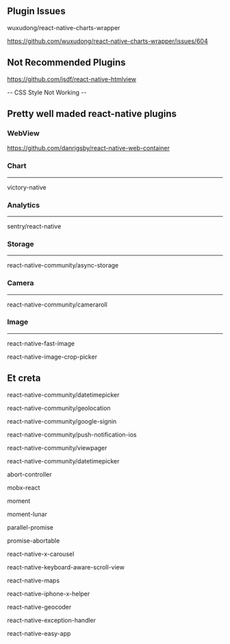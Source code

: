 ## Plugin Issues

wuxudong/react-native-charts-wrapper

https://github.com/wuxudong/react-native-charts-wrapper/issues/604

## Not Recommended Plugins

https://github.com/jsdf/react-native-htmlview

-- CSS Style Not Working --

## Pretty well maded react-native plugins

### WebView

https://github.com/danrigsby/react-native-web-container

### Chart
----

victory-native

### Analytics
----

sentry/react-native

### Storage
----

react-native-community/async-storage

### Camera
----

react-native-community/cameraroll

### Image
----

react-native-fast-image

react-native-image-crop-picker

## Et creta

react-native-community/datetimepicker

react-native-community/geolocation

react-native-community/google-signin

react-native-community/push-notification-ios

react-native-community/viewpager

react-native-community/datetimepicker

abort-controller

mobx-react

moment

moment-lunar

parallel-promise

promise-abortable

react-native-x-carousel

react-native-keyboard-aware-scroll-view

react-native-maps

react-native-iphone-x-helper

react-native-geocoder

react-native-exception-handler

react-native-easy-app
